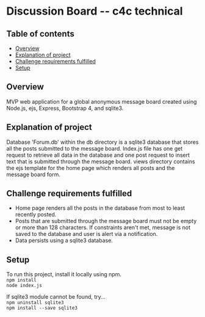 # Discussion Board -- c4c technical

## Table of contents 
* [Overview](#overview)
* [Explanation of project](#explanation-of-project)
* [Challenge requirements fulfilled](#challenge-requirements-fulfilled)
* [Setup](#setup)


## Overview 
MVP web application for a global anonymous message board created using Node.js, ejs, Express, Bootstrap 4, and sqlite3.

## Explanation of project 
Database 'Forum.db' within the db directory is a sqlite3 database that stores all the posts submitted to the message board. Index.js file has one get request to retrieve all data in the database and one post request to insert text that is submitted through the message board. views directory contains the ejs template for the home page which renders all posts and the message board form. 

## Challenge requirements fulfilled 
* Home page renders all the posts in the database from most to least recently posted.
* Posts that are submitted through the message board must not be empty or more than 128 characters. If constraints aren't met, message is not saved to the database and user is alert via a notification. 
* Data persists using a sqlite3 database. 


## Setup 
To run this project, install it locally using npm. 
<br>
`npm install`
<br>
`node index.js`

If sqlite3 module cannot be found, try...
<br>
`npm uninstall sqlite3`
<br>
`npm install --save sqlite3`


